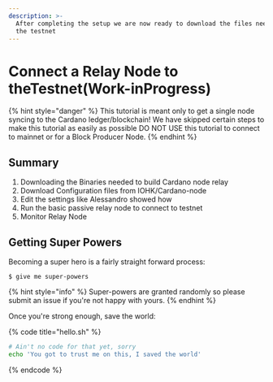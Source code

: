 ```yaml
---
description: >-
  After completing the setup we are now ready to download the files needed to
  the testnet
---
```


# Connect a Relay Node to theTestnet\(Work-inProgress\)

{% hint style="danger" %}
This tutorial is meant only to get a single node syncing to the Cardano ledger/blockchain! We have skipped certain steps to make this tutorial as easily as possible DO NOT USE this tutorial to connect to mainnet or for a Block Producer Node. 
{% endhint %}

## Summary 

1. Downloading the Binaries needed to build Cardano node relay
2. Download Configuration files from IOHK/Cardano-node
3. Edit the settings like Alessandro showed how
4. Run the basic passive relay node to connect to testnet
5. Monitor Relay Node  

## Getting Super Powers

Becoming a super hero is a fairly straight forward process:

```
$ give me super-powers
```

{% hint style="info" %}
 Super-powers are granted randomly so please submit an issue if you're not happy with yours.
{% endhint %}

Once you're strong enough, save the world:

{% code title="hello.sh" %}
```bash
# Ain't no code for that yet, sorry
echo 'You got to trust me on this, I saved the world'
```
{% endcode %}



